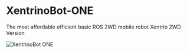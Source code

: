 # XentrinoBot-ONE

The most affordable efficient basic ROS 2WD mobile robot
Xentrio 2WD Version


![XentrinoBot ONE ](https://github.com/hi-techno-barrio/XentrinoBot-ONE/blob/main/img/XentrinoBot-ONE.png)


